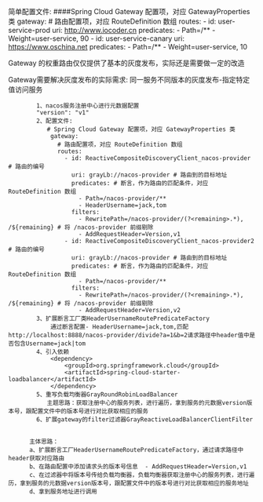 简单配置文件:
####Spring Cloud Gateway 配置项，对应 GatewayProperties 类
    gateway:
      # 路由配置项，对应 RouteDefinition 数组
      routes:
        - id: user-service-prod
          uri: http://www.iocoder.cn
          predicates:
            - Path=/**
            - Weight=user-service, 90
        - id: user-service-canary
          uri: https://www.oschina.net
          predicates:
            - Path=/**
            - Weight=user-service, 10

Gateway 的权重路由仅仅提供了基本的灰度发布，实际还是需要做一定的改造

Gateway需要解决灰度发布的实际需求:
同一服务不同版本的灰度发布-指定特定值访问服务

            1、nacos服务注册中心进行元数据配置
            "version": "v1"
            2、配置文件:
               # Spring Cloud Gateway 配置项，对应 GatewayProperties 类
                gateway:
                  # 路由配置项，对应 RouteDefinition 数组
                  routes:
                    - id: ReactiveCompositeDiscoveryClient_nacos-provider # 路由的编号
                      uri: grayLb://nacos-provider # 路由到的目标地址
                      predicates: # 断言，作为路由的匹配条件，对应 RouteDefinition 数组
                        - Path=/nacos-provider/**
                        - HeaderUsername=jack,tom
                      filters:
                        - RewritePath=/nacos-provider/(?<remaining>.*), /${remaining} # 将 /nacos-provider 前缀剔除
                        - AddRequestHeader=Version,v1
                    - id: ReactiveCompositeDiscoveryClient_nacos-provider2 # 路由的编号
                      uri: grayLb://nacos-provider # 路由到的目标地址
                      predicates: # 断言，作为路由的匹配条件，对应 RouteDefinition 数组
                        - Path=/nacos-provider/**
                      filters:
                        - RewritePath=/nacos-provider/(?<remaining>.*), /${remaining} # 将 /nacos-provider 前缀剔除
                        - AddRequestHeader=Version,v2
            3、扩展断言工厂类HeaderUsernameRoutePredicateFactory
                通过断言配置- HeaderUsername=jack,tom,匹配http://localhost:8888/nacos-provider/divide?a=1&b=2请求路径中header值中是否包含Username=jack|tom
            4、引入依赖
                <dependency>
                    <groupId>org.springframework.cloud</groupId>
                    <artifactId>spring-cloud-starter-loadbalancer</artifactId>
                </dependency>
            5、重写负载均衡器GrayRoundRobinLoadBalancer
               主题思路：获取注册中心的服务列表，进行遍历，拿到服务的元数据version版本号，跟配置文件中的版本号进行对比获取相应的服务
            6、扩展gateway的filter过滤器GrayReactiveLoadBalancerClientFilter


          主体思路：
          a、扩展断言工厂HeaderUsernameRoutePredicateFactory，通过请求路径中header获取对应路由
          b、在路由配置中添加请求头的版本号信息  - AddRequestHeader=Version,v1
          c、在过滤器中将版本号传给负载均衡器，负载均衡器获取注册中心的服务列表，进行遍历，拿到服务的元数据version版本号，跟配置文件中的版本号进行对比获取相应的服务地址
          d、拿到服务地址进行调用